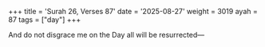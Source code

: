 +++
title = 'Surah 26, Verses 87'
date = '2025-08-27'
weight = 3019
ayah = 87
tags = ["day"]
+++

And do not disgrace me on the Day all will be resurrected—